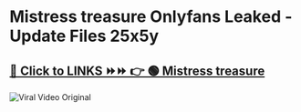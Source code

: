
 # Mistress treasure Onlyfans Leaked - Update Files 25x5y

## <h2><a href="https://clipsfans.com/Mistress_treasure&ref=git">🔗 Click to LINKS ⏩⏩ 👉 🟢 Mistress treasure </a></h2>

<a href="https://clipsfans.com/Mistress_treasure&ref=git" rel="nofollow" data-target="animated-image.originalLink"><img src="https://i.ibb.co.com/xMMVF88/686577567.gif" alt="Viral Video Original" style="max-width: 100%; display: inline-block;" data-target="animated-image.originalImage"></a>

